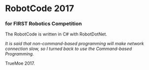 # RobotCode 2017
### for FIRST Robotics Competition

The RobotCode is written in C# with RobotDotNet.

*It is said that non-command-based programming will make network connection slow, so I turned back to use the Command-based Programming.*

TrueMoe 2017.